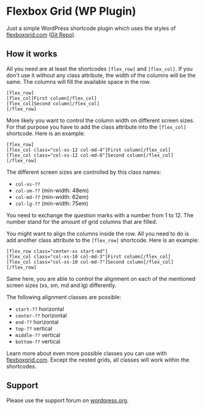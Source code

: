 # Flexbox Grid (WP Plugin)

Just a simple WordPress shortcode plugin which uses the styles of [flexboxgrid.com](http://flexboxgrid.com) ([Git Repo](https://github.com/kristoferjoseph/flexboxgrid)).

## How it works
All you need are at least the shortcodes `[flex_row]` and `[flex_col]`. If you don't use it without any class attribute, the width of the columns will be the same. The columns will fill the available space in the row.
```
[flex_row]
[flex_col]First column[/flex_col]
[flex_col]Second column[/flex_col]
[/flex_row]
```

More likely you want to control the column width on different screen sizes. For that purpose you have to add the class attribute into the `[flex_col]` shortcode. Here is an example:
```
[flex_row]
[flex_col class="col-xs-12 col-md-4"]First column[/flex_col]
[flex_col class="col-xs-12 col-md-8"]Second column[/flex_col]
[/flex_row]
```
The different screen sizes are controlled by this class names:
* `col-xs-??`
* `col-sm-??` (min-width: 48em)
* `col-md-??` (min-width: 62em)
* `col-lg-??` (min-width: 75em)

You need to exchange the question marks with a number from 1 to 12. The number stand for the amount of grid columns that are filled.

You might want to align the columns inside the row. All you need to do is add another class attribute to the `[flex_row]` shortcode. Here is an example:

```
[flex_row class="center-xs start-md"]
[flex_col class="col-xs-10 col-md-3"]First column[/flex_col]
[flex_col class="col-xs-10 col-md-7"]Second column[/flex_col]
[/flex_row]
```

Same here, you are able to control the alignment on each of the mentioned screen sizes (xs, sm, md and lg) differently.

The following alignment classes are possible:
* `start-??` horizontal
* `center-??` horizontal
* `end-??` horizontal
* `top-??` vertical
* `middle-??` vertical
* `bottom-??` vertical

Learn more about even more possible classes you can use with [flexboxgrid.com](http://flexboxgrid.com). Except the nested grids, all classes will work within the shortcodes.

## Support
Please use the support forum on [wordpress.org](https://wordpress.org/plugins/flexbox-grid).